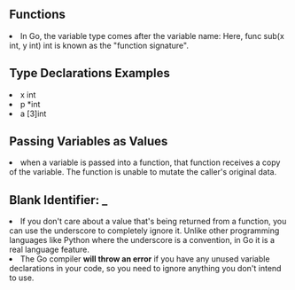 ## Functions
<li>In Go, the variable type comes after the variable name: Here, func sub(x int, y int) int is known as the "function signature".</li>

## Type Declarations Examples
<li>x int</li>
<li>p *int</li>
<li>a [3]int</li>

## Passing Variables as Values
<li>when a variable is passed into a function, that function receives a copy of the variable. The function is unable to mutate the caller's original data.</li>

## Blank Identifier: _
<li>If you don't care about a value that's being returned from a function, you can use the underscore to completely ignore it. Unlike other programming languages like Python
where the underscore is a convention, in Go it is a real language feature.
</li>
<li>The Go compiler <strong>will throw an error</strong> if you have any unused variable declarations in your code, so you need to ignore anything you don't intend to use.</li>